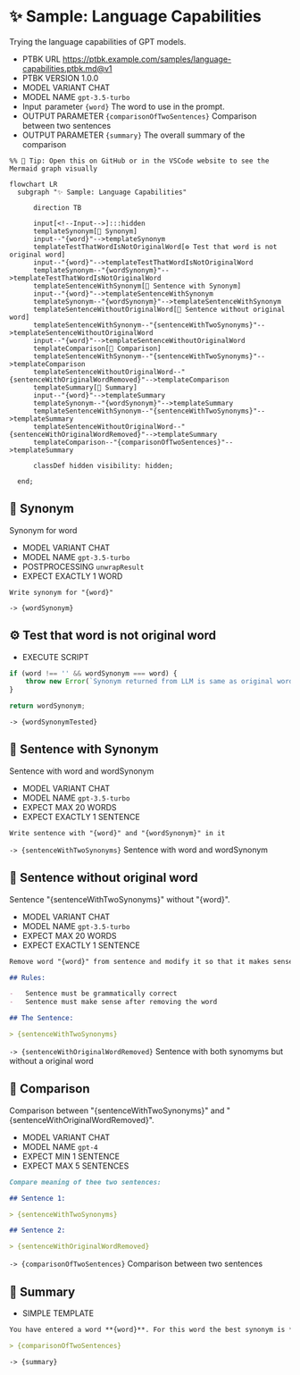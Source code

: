 # ✨ Sample: Language Capabilities

Trying the language capabilities of GPT models.

-   PTBK URL https://ptbk.example.com/samples/language-capabilities.ptbk.md@v1
-   PTBK VERSION 1.0.0
-   MODEL VARIANT CHAT
-   MODEL NAME `gpt-3.5-turbo`
-   Input  parameter `{word}` The word to use in the prompt.
-   OUTPUT PARAMETER `{comparisonOfTwoSentences}` Comparison between two sentences
-   OUTPUT PARAMETER `{summary}` The overall summary of the comparison

<!--Graph-->
<!-- ⚠️ WARNING: This section was auto-generated -->
```mermaid
%% 🔮 Tip: Open this on GitHub or in the VSCode website to see the Mermaid graph visually

flowchart LR
  subgraph "✨ Sample: Language Capabilities"

      direction TB

      input[<!--Input-->]:::hidden
      templateSynonym[💬 Synonym]
      input--"{word}"-->templateSynonym
      templateTestThatWordIsNotOriginalWord[⚙ Test that word is not original word]
      input--"{word}"-->templateTestThatWordIsNotOriginalWord
      templateSynonym--"{wordSynonym}"-->templateTestThatWordIsNotOriginalWord
      templateSentenceWithSynonym[💬 Sentence with Synonym]
      input--"{word}"-->templateSentenceWithSynonym
      templateSynonym--"{wordSynonym}"-->templateSentenceWithSynonym
      templateSentenceWithoutOriginalWord[💬 Sentence without original word]
      templateSentenceWithSynonym--"{sentenceWithTwoSynonyms}"-->templateSentenceWithoutOriginalWord
      input--"{word}"-->templateSentenceWithoutOriginalWord
      templateComparison[💬 Comparison]
      templateSentenceWithSynonym--"{sentenceWithTwoSynonyms}"-->templateComparison
      templateSentenceWithoutOriginalWord--"{sentenceWithOriginalWordRemoved}"-->templateComparison
      templateSummary[🔗 Summary]
      input--"{word}"-->templateSummary
      templateSynonym--"{wordSynonym}"-->templateSummary
      templateSentenceWithSynonym--"{sentenceWithTwoSynonyms}"-->templateSummary
      templateSentenceWithoutOriginalWord--"{sentenceWithOriginalWordRemoved}"-->templateSummary
      templateComparison--"{comparisonOfTwoSentences}"-->templateSummary

      classDef hidden visibility: hidden;

  end;
```
<!--/Graph-->

## 💬 Synonym

Synonym for word

-   MODEL VARIANT CHAT
-   MODEL NAME `gpt-3.5-turbo`
-   POSTPROCESSING `unwrapResult`
-   EXPECT EXACTLY 1 WORD

```text
Write synonym for "{word}"
```

`-> {wordSynonym}`

## ⚙ Test that word is not original word

-   EXECUTE SCRIPT

```javascript
if (word !== '' && wordSynonym === word) {
    throw new Error(`Synonym returned from LLM is same as original word "${word}"`);
}

return wordSynonym;
```

`-> {wordSynonymTested}`

## 💬 Sentence with Synonym

Sentence with word and wordSynonym

-   MODEL VARIANT CHAT
-   MODEL NAME `gpt-3.5-turbo`
-   EXPECT MAX 20 WORDS
-   EXPECT EXACTLY 1 SENTENCE

```text
Write sentence with "{word}" and "{wordSynonym}" in it
```

`-> {sentenceWithTwoSynonyms}` Sentence with word and wordSynonym

## 💬 Sentence without original word

Sentence "{sentenceWithTwoSynonyms}" without "{word}".

-   MODEL VARIANT CHAT
-   MODEL NAME `gpt-3.5-turbo`
-   EXPECT MAX 20 WORDS
-   EXPECT EXACTLY 1 SENTENCE

```markdown
Remove word "{word}" from sentence and modify it so that it makes sense:

## Rules:

-   Sentence must be grammatically correct
-   Sentence must make sense after removing the word

## The Sentence:

> {sentenceWithTwoSynonyms}
```

`-> {sentenceWithOriginalWordRemoved}` Sentence with both synomyms but without a original word

## 💬 Comparison

Comparison between "{sentenceWithTwoSynonyms}" and "{sentenceWithOriginalWordRemoved}".

-   MODEL VARIANT CHAT
-   MODEL NAME `gpt-4`
-   EXPECT MIN 1 SENTENCE
-   EXPECT MAX 5 SENTENCES

```markdown
Compare meaning of thee two sentences:

## Sentence 1:

> {sentenceWithTwoSynonyms}

## Sentence 2:

> {sentenceWithOriginalWordRemoved}
```

`-> {comparisonOfTwoSentences}` Comparison between two sentences

## 🔗 Summary

-   SIMPLE TEMPLATE

```markdown
You have entered a word **{word}**. For this word the best synonym is **{wordSynonym}**. The sentence with both words is **{sentenceWithTwoSynonyms}**. The sentence without the original word is **{sentenceWithOriginalWordRemoved}**. And the comparison between the two sentences is:

> {comparisonOfTwoSentences}
```

`-> {summary}`
